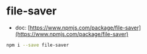 # file-saver

- doc: [https://www.npmjs.com/package/file-saver](https://www.npmjs.com/package/file-saver)

```bash
npm i --save file-saver
```
